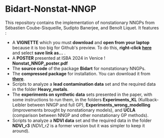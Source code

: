 # Bidart-Nonstat-NNGP

This repository contains the implementation of nonstationary NNGPs from Sébastien Coube-Sisqueille, Sudipto Banerjee, and Benoît Liquet. It features : 

* A **VIGNETTE** which you must **download** and **open from your laptop** because it is too big for Github's preview. To do this, **right-click [here](https://raw.githubusercontent.com/SebastienCoube/Nonstat-NNGP/master/vignette_.html)** and select **save link as...** . 
* A **POSTER** presented at ISBA 2024 in Venice ! **Nonstat_NNGP_poster.pdf**
* The **source code** of the package **Bidart** for nonstationary NNGPs.
* The **compressed package** for installation. You can download it from **[there](https://github.com/SebastienCoube/Nonstat-NNGP/blob/master/Bidart_1.1.tar.gz)**.
* Scripts to analyze a **lead contamination data** set and the required data in the folder **Heavy_metals**.
* The **experiments on synthetic data** sets presented in the paper, with some instructions to run them, in the folders **Experiments_KL** (Kullback-Leibler between NNGP and full GP), **Experiments_wrong_modelling** (improvements brought by nonstationary models), and **UCLA** (comparison between NNGP and other nonstationary GP methods).
* Scripts to analyze a **NDVI data** set and the required data in the folder **NDVI_r3** (*NDVI_r2* is a former version but it was simpler to keep it around).
 

